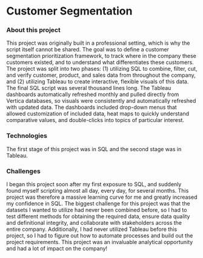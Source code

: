 # Customer Segmentation

### About this project
This project was originally built in a professional setting, which is why the script itself cannot be shared. The goal was to define a customer segmentation prioritization framework, to track where in the company these customers existed, and to understand what differentiates these customers. The project was split into two phases: (1) utilizing SQL to combine, filter, cut, and verify customer, product, and sales data from throughout the company, and (2) utilizing Tableau to create interactive, flexible visuals of this data. The final SQL script was several thousand lines long. The Tableau dashboards automatically refreshed monthly and pulled directly from Vertica databases, so visuals were consistently and automatically refreshed with updated data. The dashboards included drop-down menus that allowed customization of included data, heat maps to quickly understand comparative values, and double-clicks into topics of particular interest.

### Technologies 
The first stage of this project was in SQL and the second stage was in Tableau.

### Challenges
I began this project soon after my first exposure to SQL, and suddenly found myself scripting almost all day, every day, for several months. This project was therefore a massive learning curve for me and greatly increased my confidence in SQL. The biggest challenge for this project was that the datasets I wanted to utilize had never been combined before, so I had to test different methods for obtaining the required data, ensure data quality and definitional integrity, and collaborate with stakeholders across the entire company. Additionally, I had never utilized Tableau before this project, so I had to figure out how to automate processes and build out the project requirements. This project was an invaluable analytical opportunity and had a lot of impact on the company!
